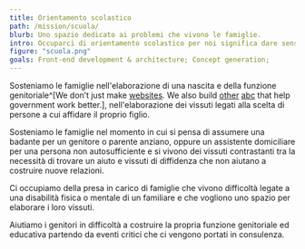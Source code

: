 ```yaml
---
title: Orientamento scolastico
path: /mission/scuola/
blurb: Uno spazio dedicato ai problemi che vivono le famiglie.
intro: Occuparci di orientamento scolastico per noi significa dare senso, insieme allo studente che ci richiede un aiuto, ai problemi che vive in rapporto allo studio. 
figure: "scuola.png"
goals: Front-end development & architecture; Concept generation;
---
```


Sosteniamo le famiglie nell'elaborazione di una nascita e della funzione genitoriale^[We don’t just make [websites](http://www.civicplus.com/government-website-design-civicengage). We also build [other](http://www.civicplus.com/civicready-emergency-notification-system) [abc](http://www.civicplus.com/human-resource-software-local-government) that help government work better.], nell'elaborazione dei vissuti legati alla scelta di persone a cui affidare il proprio figlio.

Sosteniamo le famiglie  nel momento in cui si pensa di assumere una badante per un genitore o parente anziano, oppure un assistente domiciliare per una persona non autosufficiente e si vivono dei vissuti contrastanti tra la necessità di trovare un aiuto e vissuti di diffidenza che non aiutano a costruire nuove relazioni.

Ci occupiamo della presa in carico di famiglie che vivono difficoltà legate a una disabilità fisica o mentale di un familiare e che vogliono uno spazio per elaborare i loro vissuti.

Aiutiamo i genitori in difficoltà a costruire la propria funzione genitoriale ed educativa partendo da eventi critici che ci vengono portati in consulenza.
